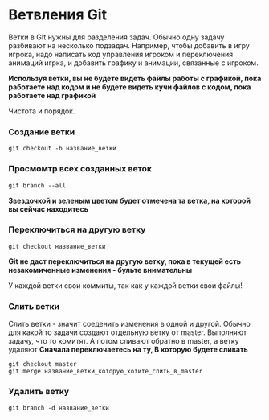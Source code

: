 # Ветвления Git

Ветки в GIt нужны для разделения задач. 
Обычно одну задачу разбивают на несколько подзадач. 
Например, чтобы добавить в игру игрока, надо написать код управления игроком и переключения анимаций игрка, и добавить графику и анимации, связанные с игроком.

**Используя ветки, вы не будете видеть файлы работы с графикой, пока работаете над кодом и не будете видеть кучи файлов с кодом, пока работаете над графикой** 

Чистота и порядок.

### Создание ветки
```
git checkout -b название_ветки
```

### Просмомтр всех созданных веток
```
git branch --all
```
**Звездочкой и зеленым цветом будет отмечена та ветка, на которой вы сейчас находитесь**

### Переключиться на другую ветку
```
git checkout название_ветки
```
**Git не даст переключиться на другую ветку, пока в текущей есть незакомиченные изменения - бульте внимательны**

У каждой ветки свои коммиты, так как у каждой ветки свои файлы!

### Слить ветки
Слить ветки - значит соеденить изменения в одной и другой. Обычно для какой то задачи создают отдельную ветку от master. 
Выполняют задачу, что то комитят. А потом сливают обратно в master, а ветку удаляют
**Сначала переключаетесь на ту, В которую будете сливать**
```
git checkout master
git merge название_ветки_которую_хотите_слить_в_master
```

### Удалить ветку
```
git branch -d название_ветки
```

